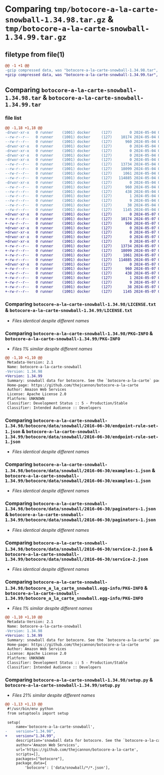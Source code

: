 # Comparing `tmp/botocore-a-la-carte-snowball-1.34.98.tar.gz` & `tmp/botocore-a-la-carte-snowball-1.34.99.tar.gz`

## filetype from file(1)

```diff
@@ -1 +1 @@
-gzip compressed data, was "botocore-a-la-carte-snowball-1.34.98.tar", last modified: Sat May  4 01:01:40 2024, max compression
+gzip compressed data, was "botocore-a-la-carte-snowball-1.34.99.tar", last modified: Tue May  7 01:02:42 2024, max compression
```

## Comparing `botocore-a-la-carte-snowball-1.34.98.tar` & `botocore-a-la-carte-snowball-1.34.99.tar`

### file list

```diff
@@ -1,18 +1,18 @@
-drwxr-xr-x   0 runner    (1001) docker     (127)        0 2024-05-04 01:01:40.854263 botocore-a-la-carte-snowball-1.34.98/
--rw-r--r--   0 runner    (1001) docker     (127)    10174 2024-05-04 01:01:40.000000 botocore-a-la-carte-snowball-1.34.98/LICENSE.txt
--rw-r--r--   0 runner    (1001) docker     (127)      960 2024-05-04 01:01:40.854263 botocore-a-la-carte-snowball-1.34.98/PKG-INFO
-drwxr-xr-x   0 runner    (1001) docker     (127)        0 2024-05-04 01:01:40.854263 botocore-a-la-carte-snowball-1.34.98/botocore/
-drwxr-xr-x   0 runner    (1001) docker     (127)        0 2024-05-04 01:01:40.854263 botocore-a-la-carte-snowball-1.34.98/botocore/data/
-drwxr-xr-x   0 runner    (1001) docker     (127)        0 2024-05-04 01:01:40.854263 botocore-a-la-carte-snowball-1.34.98/botocore/data/snowball/
-drwxr-xr-x   0 runner    (1001) docker     (127)        0 2024-05-04 01:01:40.854263 botocore-a-la-carte-snowball-1.34.98/botocore/data/snowball/2016-06-30/
--rw-r--r--   0 runner    (1001) docker     (127)    13734 2024-05-04 01:01:11.000000 botocore-a-la-carte-snowball-1.34.98/botocore/data/snowball/2016-06-30/endpoint-rule-set-1.json
--rw-r--r--   0 runner    (1001) docker     (127)    18099 2024-05-04 01:01:11.000000 botocore-a-la-carte-snowball-1.34.98/botocore/data/snowball/2016-06-30/examples-1.json
--rw-r--r--   0 runner    (1001) docker     (127)     1061 2024-05-04 01:01:11.000000 botocore-a-la-carte-snowball-1.34.98/botocore/data/snowball/2016-06-30/paginators-1.json
--rw-r--r--   0 runner    (1001) docker     (127)   114885 2024-05-04 01:01:11.000000 botocore-a-la-carte-snowball-1.34.98/botocore/data/snowball/2016-06-30/service-2.json
-drwxr-xr-x   0 runner    (1001) docker     (127)        0 2024-05-04 01:01:40.854263 botocore-a-la-carte-snowball-1.34.98/botocore_a_la_carte_snowball.egg-info/
--rw-r--r--   0 runner    (1001) docker     (127)      960 2024-05-04 01:01:40.000000 botocore-a-la-carte-snowball-1.34.98/botocore_a_la_carte_snowball.egg-info/PKG-INFO
--rw-r--r--   0 runner    (1001) docker     (127)      438 2024-05-04 01:01:40.000000 botocore-a-la-carte-snowball-1.34.98/botocore_a_la_carte_snowball.egg-info/SOURCES.txt
--rw-r--r--   0 runner    (1001) docker     (127)        1 2024-05-04 01:01:40.000000 botocore-a-la-carte-snowball-1.34.98/botocore_a_la_carte_snowball.egg-info/dependency_links.txt
--rw-r--r--   0 runner    (1001) docker     (127)        9 2024-05-04 01:01:40.000000 botocore-a-la-carte-snowball-1.34.98/botocore_a_la_carte_snowball.egg-info/top_level.txt
--rw-r--r--   0 runner    (1001) docker     (127)       38 2024-05-04 01:01:40.858263 botocore-a-la-carte-snowball-1.34.98/setup.cfg
--rw-r--r--   0 runner    (1001) docker     (127)     1145 2024-05-04 01:01:40.000000 botocore-a-la-carte-snowball-1.34.98/setup.py
+drwxr-xr-x   0 runner    (1001) docker     (127)        0 2024-05-07 01:02:42.908095 botocore-a-la-carte-snowball-1.34.99/
+-rw-r--r--   0 runner    (1001) docker     (127)    10174 2024-05-07 01:02:42.000000 botocore-a-la-carte-snowball-1.34.99/LICENSE.txt
+-rw-r--r--   0 runner    (1001) docker     (127)      960 2024-05-07 01:02:42.908095 botocore-a-la-carte-snowball-1.34.99/PKG-INFO
+drwxr-xr-x   0 runner    (1001) docker     (127)        0 2024-05-07 01:02:42.908095 botocore-a-la-carte-snowball-1.34.99/botocore/
+drwxr-xr-x   0 runner    (1001) docker     (127)        0 2024-05-07 01:02:42.908095 botocore-a-la-carte-snowball-1.34.99/botocore/data/
+drwxr-xr-x   0 runner    (1001) docker     (127)        0 2024-05-07 01:02:42.908095 botocore-a-la-carte-snowball-1.34.99/botocore/data/snowball/
+drwxr-xr-x   0 runner    (1001) docker     (127)        0 2024-05-07 01:02:42.908095 botocore-a-la-carte-snowball-1.34.99/botocore/data/snowball/2016-06-30/
+-rw-r--r--   0 runner    (1001) docker     (127)    13734 2024-05-07 01:02:11.000000 botocore-a-la-carte-snowball-1.34.99/botocore/data/snowball/2016-06-30/endpoint-rule-set-1.json
+-rw-r--r--   0 runner    (1001) docker     (127)    18099 2024-05-07 01:02:11.000000 botocore-a-la-carte-snowball-1.34.99/botocore/data/snowball/2016-06-30/examples-1.json
+-rw-r--r--   0 runner    (1001) docker     (127)     1061 2024-05-07 01:02:11.000000 botocore-a-la-carte-snowball-1.34.99/botocore/data/snowball/2016-06-30/paginators-1.json
+-rw-r--r--   0 runner    (1001) docker     (127)   114885 2024-05-07 01:02:11.000000 botocore-a-la-carte-snowball-1.34.99/botocore/data/snowball/2016-06-30/service-2.json
+drwxr-xr-x   0 runner    (1001) docker     (127)        0 2024-05-07 01:02:42.908095 botocore-a-la-carte-snowball-1.34.99/botocore_a_la_carte_snowball.egg-info/
+-rw-r--r--   0 runner    (1001) docker     (127)      960 2024-05-07 01:02:42.000000 botocore-a-la-carte-snowball-1.34.99/botocore_a_la_carte_snowball.egg-info/PKG-INFO
+-rw-r--r--   0 runner    (1001) docker     (127)      438 2024-05-07 01:02:42.000000 botocore-a-la-carte-snowball-1.34.99/botocore_a_la_carte_snowball.egg-info/SOURCES.txt
+-rw-r--r--   0 runner    (1001) docker     (127)        1 2024-05-07 01:02:42.000000 botocore-a-la-carte-snowball-1.34.99/botocore_a_la_carte_snowball.egg-info/dependency_links.txt
+-rw-r--r--   0 runner    (1001) docker     (127)        9 2024-05-07 01:02:42.000000 botocore-a-la-carte-snowball-1.34.99/botocore_a_la_carte_snowball.egg-info/top_level.txt
+-rw-r--r--   0 runner    (1001) docker     (127)       38 2024-05-07 01:02:42.908095 botocore-a-la-carte-snowball-1.34.99/setup.cfg
+-rw-r--r--   0 runner    (1001) docker     (127)     1145 2024-05-07 01:02:42.000000 botocore-a-la-carte-snowball-1.34.99/setup.py
```

### Comparing `botocore-a-la-carte-snowball-1.34.98/LICENSE.txt` & `botocore-a-la-carte-snowball-1.34.99/LICENSE.txt`

 * *Files identical despite different names*

### Comparing `botocore-a-la-carte-snowball-1.34.98/PKG-INFO` & `botocore-a-la-carte-snowball-1.34.99/PKG-INFO`

 * *Files 1% similar despite different names*

```diff
@@ -1,10 +1,10 @@
 Metadata-Version: 2.1
 Name: botocore-a-la-carte-snowball
-Version: 1.34.98
+Version: 1.34.99
 Summary: snowball data for botocore. See the `botocore-a-la-carte` package for more info.
 Home-page: https://github.com/thejcannon/botocore-a-la-carte
 Author: Amazon Web Services
 License: Apache License 2.0
 Platform: UNKNOWN
 Classifier: Development Status :: 5 - Production/Stable
 Classifier: Intended Audience :: Developers
```

### Comparing `botocore-a-la-carte-snowball-1.34.98/botocore/data/snowball/2016-06-30/endpoint-rule-set-1.json` & `botocore-a-la-carte-snowball-1.34.99/botocore/data/snowball/2016-06-30/endpoint-rule-set-1.json`

 * *Files identical despite different names*

### Comparing `botocore-a-la-carte-snowball-1.34.98/botocore/data/snowball/2016-06-30/examples-1.json` & `botocore-a-la-carte-snowball-1.34.99/botocore/data/snowball/2016-06-30/examples-1.json`

 * *Files identical despite different names*

### Comparing `botocore-a-la-carte-snowball-1.34.98/botocore/data/snowball/2016-06-30/paginators-1.json` & `botocore-a-la-carte-snowball-1.34.99/botocore/data/snowball/2016-06-30/paginators-1.json`

 * *Files identical despite different names*

### Comparing `botocore-a-la-carte-snowball-1.34.98/botocore/data/snowball/2016-06-30/service-2.json` & `botocore-a-la-carte-snowball-1.34.99/botocore/data/snowball/2016-06-30/service-2.json`

 * *Files identical despite different names*

### Comparing `botocore-a-la-carte-snowball-1.34.98/botocore_a_la_carte_snowball.egg-info/PKG-INFO` & `botocore-a-la-carte-snowball-1.34.99/botocore_a_la_carte_snowball.egg-info/PKG-INFO`

 * *Files 1% similar despite different names*

```diff
@@ -1,10 +1,10 @@
 Metadata-Version: 2.1
 Name: botocore-a-la-carte-snowball
-Version: 1.34.98
+Version: 1.34.99
 Summary: snowball data for botocore. See the `botocore-a-la-carte` package for more info.
 Home-page: https://github.com/thejcannon/botocore-a-la-carte
 Author: Amazon Web Services
 License: Apache License 2.0
 Platform: UNKNOWN
 Classifier: Development Status :: 5 - Production/Stable
 Classifier: Intended Audience :: Developers
```

### Comparing `botocore-a-la-carte-snowball-1.34.98/setup.py` & `botocore-a-la-carte-snowball-1.34.99/setup.py`

 * *Files 21% similar despite different names*

```diff
@@ -1,13 +1,13 @@
 #!/usr/bin/env python
 from setuptools import setup
 
 setup(
     name='botocore-a-la-carte-snowball',
-    version="1.34.98",
+    version="1.34.99",
     description='snowball data for botocore. See the `botocore-a-la-carte` package for more info.',
     author='Amazon Web Services',
     url='https://github.com/thejcannon/botocore-a-la-carte',
     scripts=[],
     packages=["botocore"],
     package_data={
         'botocore': ['data/snowball/*/*.json'],
```

